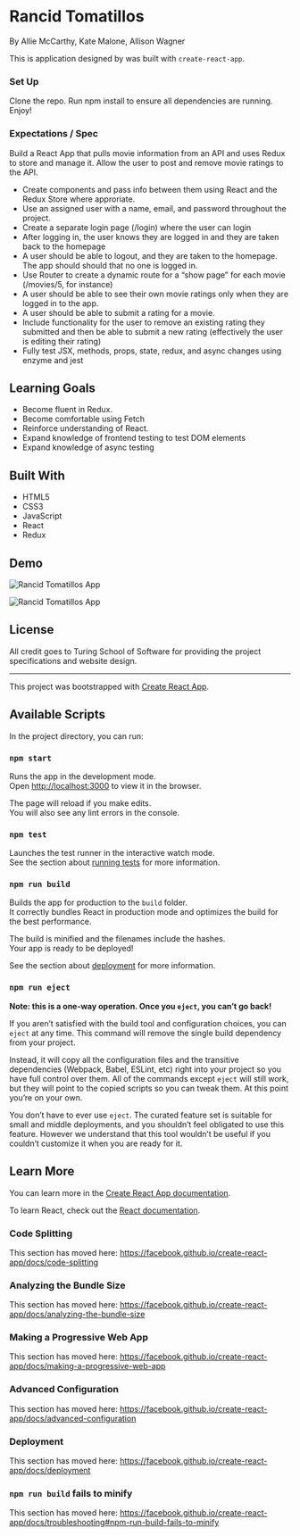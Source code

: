 # Rancid Tomatillos

By Allie McCarthy, Kate Malone, Allison Wagner

This is application designed by was built with `create-react-app`.

### Set Up

Clone the repo. Run npm install to ensure all dependencies are running. Enjoy!

### Expectations / Spec

Build a React App that pulls movie information from an API and uses Redux to store and manage it.  Allow the user to post and remove movie ratings to the API.

-  Create components and pass info between them using React and the Redux Store where approriate.
-  Use an assigned user with a name, email, and password throughout the project. 
-  Create a separate login page (/login) where the user can login
-  After logging in, the user knows they are logged in and they are taken back to the homepage
-  A user should be able to logout, and they are taken to the homepage. The app should should that no one is logged in.
-  Use Router to create a dynamic route for a “show page” for each movie (/movies/5, for instance)
-  A user should be able to see their own movie ratings only when they are logged in to the app.
-  A user should be able to submit a rating for a movie. 
-  Include functionality for the user to remove an existing rating they submitted and then be able to submit a new rating (effectively the user is editing their rating) 
-  Fully test JSX, methods, props, state, redux, and async changes using enzyme and jest

## Learning Goals

-  Become fluent in Redux. 
-  Become comfortable using Fetch
-  Reinforce understanding of React.
-  Expand knowledge of frontend testing to test DOM elements
-  Expand knowledge of async testing


## Built With

- HTML5
- CSS3
- JavaScript
- React
- Redux

## Demo



![Rancid Tomatillos App](https://media.giphy.com/media/W4ztfC4RixiCQhUy4p/giphy.gif)


![Rancid Tomatillos App](https://media.giphy.com/media/SvM8n3rwxeBRuMrVJ9/giphy.gif)


## License

All credit goes to Turing School of Software for providing the project specifications and website design.


----



This project was bootstrapped with [Create React App](https://github.com/facebook/create-react-app).

## Available Scripts

In the project directory, you can run:

### `npm start`

Runs the app in the development mode.<br />
Open [http://localhost:3000](http://localhost:3000) to view it in the browser.

The page will reload if you make edits.<br />
You will also see any lint errors in the console.

### `npm test`

Launches the test runner in the interactive watch mode.<br />
See the section about [running tests](https://facebook.github.io/create-react-app/docs/running-tests) for more information.

### `npm run build`

Builds the app for production to the `build` folder.<br />
It correctly bundles React in production mode and optimizes the build for the best performance.

The build is minified and the filenames include the hashes.<br />
Your app is ready to be deployed!

See the section about [deployment](https://facebook.github.io/create-react-app/docs/deployment) for more information.

### `npm run eject`

**Note: this is a one-way operation. Once you `eject`, you can’t go back!**

If you aren’t satisfied with the build tool and configuration choices, you can `eject` at any time. This command will remove the single build dependency from your project.

Instead, it will copy all the configuration files and the transitive dependencies (Webpack, Babel, ESLint, etc) right into your project so you have full control over them. All of the commands except `eject` will still work, but they will point to the copied scripts so you can tweak them. At this point you’re on your own.

You don’t have to ever use `eject`. The curated feature set is suitable for small and middle deployments, and you shouldn’t feel obligated to use this feature. However we understand that this tool wouldn’t be useful if you couldn’t customize it when you are ready for it.

## Learn More

You can learn more in the [Create React App documentation](https://facebook.github.io/create-react-app/docs/getting-started).

To learn React, check out the [React documentation](https://reactjs.org/).

### Code Splitting

This section has moved here: https://facebook.github.io/create-react-app/docs/code-splitting

### Analyzing the Bundle Size

This section has moved here: https://facebook.github.io/create-react-app/docs/analyzing-the-bundle-size

### Making a Progressive Web App

This section has moved here: https://facebook.github.io/create-react-app/docs/making-a-progressive-web-app

### Advanced Configuration

This section has moved here: https://facebook.github.io/create-react-app/docs/advanced-configuration

### Deployment

This section has moved here: https://facebook.github.io/create-react-app/docs/deployment

### `npm run build` fails to minify

This section has moved here: https://facebook.github.io/create-react-app/docs/troubleshooting#npm-run-build-fails-to-minify

